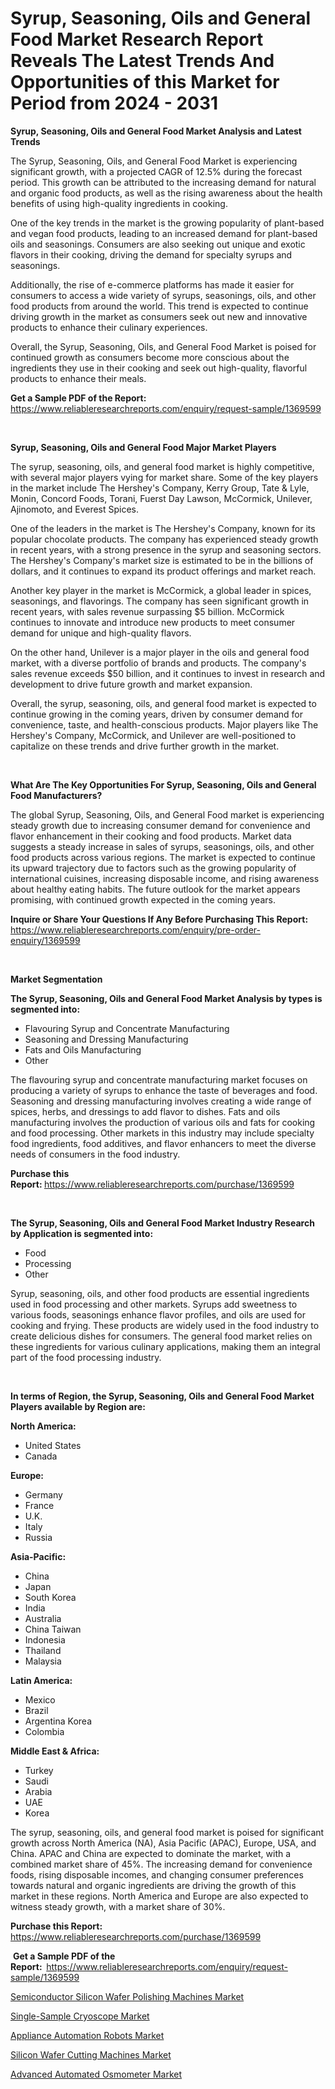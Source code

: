 <p><h1>Syrup, Seasoning, Oils and General Food Market Research Report Reveals The Latest Trends And Opportunities of this Market for Period from 2024 - 2031</h1></p><p><strong>Syrup, Seasoning, Oils and General Food Market Analysis and Latest Trends</strong></p>
<p><p>The Syrup, Seasoning, Oils, and General Food Market is experiencing significant growth, with a projected CAGR of 12.5% during the forecast period. This growth can be attributed to the increasing demand for natural and organic food products, as well as the rising awareness about the health benefits of using high-quality ingredients in cooking.</p><p>One of the key trends in the market is the growing popularity of plant-based and vegan food products, leading to an increased demand for plant-based oils and seasonings. Consumers are also seeking out unique and exotic flavors in their cooking, driving the demand for specialty syrups and seasonings.</p><p>Additionally, the rise of e-commerce platforms has made it easier for consumers to access a wide variety of syrups, seasonings, oils, and other food products from around the world. This trend is expected to continue driving growth in the market as consumers seek out new and innovative products to enhance their culinary experiences.</p><p>Overall, the Syrup, Seasoning, Oils, and General Food Market is poised for continued growth as consumers become more conscious about the ingredients they use in their cooking and seek out high-quality, flavorful products to enhance their meals.</p></p>
<p><strong>Get a Sample PDF of the Report:&nbsp;</strong> <a href="https://www.reliableresearchreports.com/enquiry/request-sample/1369599">https://www.reliableresearchreports.com/enquiry/request-sample/1369599</a></p>
<p>&nbsp;</p>
<p><strong>Syrup, Seasoning, Oils and General Food Major Market Players</strong></p>
<p><p>The syrup, seasoning, oils, and general food market is highly competitive, with several major players vying for market share. Some of the key players in the market include The Hershey's Company, Kerry Group, Tate & Lyle, Monin, Concord Foods, Torani, Fuerst Day Lawson, McCormick, Unilever, Ajinomoto, and Everest Spices.</p><p>One of the leaders in the market is The Hershey's Company, known for its popular chocolate products. The company has experienced steady growth in recent years, with a strong presence in the syrup and seasoning sectors. The Hershey's Company's market size is estimated to be in the billions of dollars, and it continues to expand its product offerings and market reach.</p><p>Another key player in the market is McCormick, a global leader in spices, seasonings, and flavorings. The company has seen significant growth in recent years, with sales revenue surpassing $5 billion. McCormick continues to innovate and introduce new products to meet consumer demand for unique and high-quality flavors.</p><p>On the other hand, Unilever is a major player in the oils and general food market, with a diverse portfolio of brands and products. The company's sales revenue exceeds $50 billion, and it continues to invest in research and development to drive future growth and market expansion.</p><p>Overall, the syrup, seasoning, oils, and general food market is expected to continue growing in the coming years, driven by consumer demand for convenience, taste, and health-conscious products. Major players like The Hershey's Company, McCormick, and Unilever are well-positioned to capitalize on these trends and drive further growth in the market.</p></p>
<p>&nbsp;</p>
<p><strong>What Are The Key Opportunities For Syrup, Seasoning, Oils and General Food Manufacturers?</strong></p>
<p><p>The global Syrup, Seasoning, Oils, and General Food market is experiencing steady growth due to increasing consumer demand for convenience and flavor enhancement in their cooking and food products. Market data suggests a steady increase in sales of syrups, seasonings, oils, and other food products across various regions. The market is expected to continue its upward trajectory due to factors such as the growing popularity of international cuisines, increasing disposable income, and rising awareness about healthy eating habits. The future outlook for the market appears promising, with continued growth expected in the coming years.</p></p>
<p><strong>Inquire or Share Your Questions If Any Before Purchasing This Report:</strong> <a href="https://www.reliableresearchreports.com/enquiry/pre-order-enquiry/1369599">https://www.reliableresearchreports.com/enquiry/pre-order-enquiry/1369599</a></p>
<p>&nbsp;</p>
<p><strong>Market Segmentation</strong></p>
<p><strong>The Syrup, Seasoning, Oils and General Food Market Analysis by types is segmented into:</strong></p>
<p><ul><li>Flavouring Syrup and Concentrate Manufacturing</li><li>Seasoning and Dressing Manufacturing</li><li>Fats and Oils Manufacturing</li><li>Other</li></ul></p>
<p><p>The flavouring syrup and concentrate manufacturing market focuses on producing a variety of syrups to enhance the taste of beverages and food. Seasoning and dressing manufacturing involves creating a wide range of spices, herbs, and dressings to add flavor to dishes. Fats and oils manufacturing involves the production of various oils and fats for cooking and food processing. Other markets in this industry may include specialty food ingredients, food additives, and flavor enhancers to meet the diverse needs of consumers in the food industry.</p></p>
<p><strong>Purchase this Report:&nbsp;</strong><a href="https://www.reliableresearchreports.com/purchase/1369599">https://www.reliableresearchreports.com/purchase/1369599</a></p>
<p>&nbsp;</p>
<p><strong>The Syrup, Seasoning, Oils and General Food Market Industry Research by Application is segmented into:</strong></p>
<p><ul><li>Food</li><li>Processing</li><li>Other</li></ul></p>
<p><p>Syrup, seasoning, oils, and other food products are essential ingredients used in food processing and other markets. Syrups add sweetness to various foods, seasonings enhance flavor profiles, and oils are used for cooking and frying. These products are widely used in the food industry to create delicious dishes for consumers. The general food market relies on these ingredients for various culinary applications, making them an integral part of the food processing industry.</p></p>
<p>&nbsp;</p>
<p><strong>In terms of Region, the Syrup, Seasoning, Oils and General Food Market Players available by Region are:</strong></p>
<p>
    <p> <strong> North America: </strong>
        <ul>
            <li>United States</li>
            <li>Canada</li>
        </ul>
        </p> 
    <p> <strong> Europe: </strong>
        <ul>
            <li>Germany</li>
            <li>France</li>
            <li>U.K.</li>
            <li>Italy</li>
            <li>Russia</li>
        </ul>
        </p> 
    <p> <strong> Asia-Pacific: </strong>
        <ul>
            <li>China</li>
            <li>Japan</li>
            <li>South Korea</li>
            <li>India</li>
            <li>Australia</li>
            <li>China Taiwan</li>
            <li>Indonesia</li>
            <li>Thailand</li>
            <li>Malaysia</li>
        </ul>
        </p> 
    <p> <strong> Latin America: </strong>
        <ul>
            <li>Mexico</li>
            <li>Brazil</li>
            <li>Argentina Korea</li>
            <li>Colombia</li>
        </ul>
        </p> 
    <p> <strong> Middle East & Africa: </strong>
        <ul>
            <li>Turkey</li>
            <li>Saudi</li>
            <li>Arabia</li>
            <li>UAE</li>
            <li>Korea</li>
        </ul>
    </p>
    </p>
<p><p>The syrup, seasoning, oils, and general food market is poised for significant growth across North America (NA), Asia Pacific (APAC), Europe, USA, and China. APAC and China are expected to dominate the market, with a combined market share of 45%. The increasing demand for convenience foods, rising disposable incomes, and changing consumer preferences towards natural and organic ingredients are driving the growth of this market in these regions. North America and Europe are also expected to witness steady growth, with a market share of 30%.</p></p>
<p><strong>Purchase this Report: </strong><a href="https://www.reliableresearchreports.com/purchase/1369599">https://www.reliableresearchreports.com/purchase/1369599</a></p>
<p>&nbsp;<strong>Get a Sample PDF of the Report:&nbsp;&nbsp;</strong><a href="https://www.reliableresearchreports.com/enquiry/request-sample/1369599">https://www.reliableresearchreports.com/enquiry/request-sample/1369599</a></p>
<p><strong></strong></p>
<p><p><a href="https://medium.com/p/94a81465b9e8/edit">Semiconductor Silicon Wafer Polishing Machines Market</a></p><p><a href="https://medium.com/p/43d790bd0688/edit">Single-Sample Cryoscope Market</a></p><p><a href="https://medium.com/@jackytorphy/appliance-automation-robots-nbsp-market-focuses-on-market-share-size-and-projected-forecast-till-190f432a684d">Appliance Automation Robots Market</a></p><p><a href="https://medium.com/p/c5a804f2777a/edit">Silicon Wafer Cutting Machines Market</a></p><p><a href="https://medium.com/p/11915a6fa4c8/edit">Advanced Automated Osmometer Market</a></p></p>